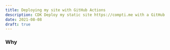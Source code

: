 ```yaml
---
title: Deploying my site with GitHub Actions
description: CDK Deploy my static site https://compti.me with a GitHub Actions workflow
date: 2021-08-08
draft: true
---
```


### Why
